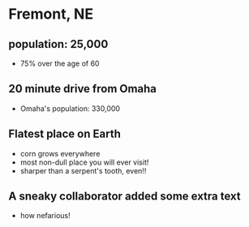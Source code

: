# Fremont, NE
## population: 25,000
- 75% over the age of 60
## 20 minute drive from Omaha
- Omaha's population: 330,000
## Flatest place on Earth
- corn grows everywhere
- most non-dull place you will ever visit!
- sharper than a serpent's tooth, even!!
## A sneaky collaborator added some extra text
- how nefarious!
